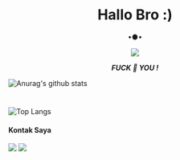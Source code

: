 <h1 align="center"> Hallo Bro :) </h1>
<p align="center">
•●•
</p>

<p align="center">
<img src="https://giffiles.alphacoders.com/120/120248.gif">
</p>
<p align="center">
<i> <b> FUCK 🖕 YOU ! </b> </i>
</p
#

###
![Anurag's github stats](https://github-readme-stats.vercel.app/api?username=yanhukumrimba&show_icons=true&theme=radical)<br>
#


###
![Top Langs](https://github-readme-stats.vercel.app/api/top-langs/?username=yanhukumrimba&layout=compact)
#### Kontak Saya
[![](https://img.shields.io/badge/Facebook-blue?logo=Facebook&logoColor=blue&labelColor=white)](https://www.facebook.com/100055913630645)
[![](https://img.shields.io/badge/WhatsApp-Brightgreen?logo=Whatsapp&logoColor=Brightgreen&labelColor=white)](https://wa.me/6285729271984?text=Asalamualaikum+bang) <br><br>
